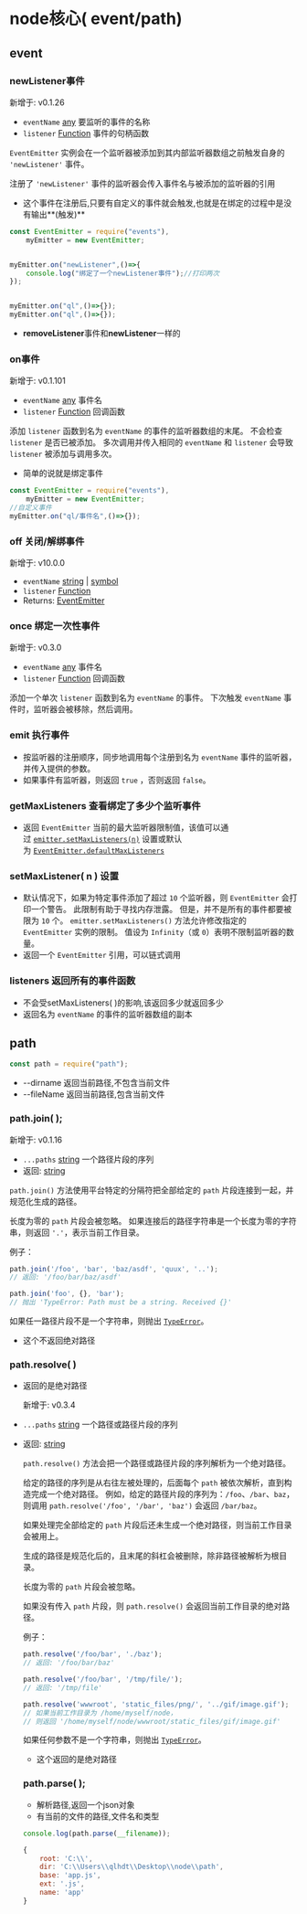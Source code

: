 # node核心( event/path)

## event

### newListener事件

新增于: v0.1.26

- `eventName` [any](http://nodejs.cn/s/_moz/Data_structures#Data_types) 要监听的事件的名称
- `listener` [Function](http://nodejs.cn/s/_moz/Reference/Global_Objects/Function) 事件的句柄函数

`EventEmitter` 实例会在一个监听器被添加到其内部监听器数组之前触发自身的 `'newListener'` 事件。

注册了 `'newListener'` 事件的监听器会传入事件名与被添加的监听器的引用

- 这个事件在注册后,只要有自定义的事件就会触发,也就是在绑定的过程中是没有输出**(触发)**

```js
const EventEmitter = require("events"),
    myEmitter = new EventEmitter;


myEmitter.on("newListener",()=>{
    console.log("绑定了一个newListener事件");//打印两次
});


myEmitter.on("ql",()=>{});
myEmitter.on("ql",()=>{});
```

- **removeListener**事件和**newListener**一样的

### on事件

新增于: v0.1.101

- `eventName` [any](http://nodejs.cn/s/_moz/Data_structures#Data_types) 事件名
- `listener` [Function](http://nodejs.cn/s/_moz/Reference/Global_Objects/Function) 回调函数

添加 `listener` 函数到名为 `eventName` 的事件的监听器数组的末尾。 不会检查 `listener` 是否已被添加。 多次调用并传入相同的 `eventName` 和 `listener` 会导致 `listener` 被添加与调用多次。

- 简单的说就是绑定事件

```js
const EventEmitter = require("events"),
    myEmitter = new EventEmitter;
//自定义事件
myEmitter.on("ql/事件名",()=>{});
```

### off 关闭/解绑事件

新增于: v10.0.0

- `eventName` [string](http://nodejs.cn/s/_moz/Data_structures#String_type) | [symbol](http://nodejs.cn/s/_moz/Data_structures#Symbol_type)
- `listener` [Function](http://nodejs.cn/s/_moz/Reference/Global_Objects/Function)
- Returns: [EventEmitter](http://nodejs.cn/api/events.html#events_class_eventemitter)

### once 绑定一次性事件

新增于: v0.3.0

- `eventName` [any](http://nodejs.cn/s/_moz/Data_structures#Data_types) 事件名
- `listener` [Function](http://nodejs.cn/s/_moz/Reference/Global_Objects/Function) 回调函数

添加一个单次 `listener` 函数到名为 `eventName` 的事件。 下次触发 `eventName` 事件时，监听器会被移除，然后调用。

### emit  执行事件

- 按监听器的注册顺序，同步地调用每个注册到名为 `eventName` 事件的监听器，并传入提供的参数。
- 如果事件有监听器，则返回 `true` ，否则返回 `false`。

### getMaxListeners 查看绑定了多少个监听事件

- 返回 `EventEmitter` 当前的最大监听器限制值，该值可以通过 [`emitter.setMaxListeners(n)`](http://nodejs.cn/s/VPJci1) 设置或默认为 [`EventEmitter.defaultMaxListeners`](http://nodejs.cn/s/LwxMek) 

### setMaxListener( n )  设置

- 默认情况下，如果为特定事件添加了超过 `10` 个监听器，则 `EventEmitter` 会打印一个警告。 此限制有助于寻找内存泄露。 但是，并不是所有的事件都要被限为 `10` 个。 `emitter.setMaxListeners()` 方法允许修改指定的 `EventEmitter` 实例的限制。 值设为 `Infinity`（或 `0`）表明不限制监听器的数量。
- 返回一个 `EventEmitter` 引用，可以链式调用

### listeners   返回所有的事件函数

- 不会受setMaxListeners( )的影响,该返回多少就返回多少
- 返回名为 `eventName` 的事件的监听器数组的副本 

## path

```js
const path = require("path");
```

- --dirname    返回当前路径,不包含当前文件
- --fileName   返回当前路径,包含当前文件

### path.join( );

新增于: v0.1.16

- `...paths` [string](http://nodejs.cn/s/_moz/Data_structures#String_type) 一个路径片段的序列
- 返回: [string](http://nodejs.cn/s/_moz/Data_structures#String_type)

`path.join()` 方法使用平台特定的分隔符把全部给定的 `path` 片段连接到一起，并规范化生成的路径。

长度为零的 `path` 片段会被忽略。 如果连接后的路径字符串是一个长度为零的字符串，则返回 `'.'`，表示当前工作目录。

例子：

```js
path.join('/foo', 'bar', 'baz/asdf', 'quux', '..');
// 返回: '/foo/bar/baz/asdf'

path.join('foo', {}, 'bar');
// 抛出 'TypeError: Path must be a string. Received {}'
```

如果任一路径片段不是一个字符串，则抛出 [`TypeError`](http://nodejs.cn/s/Z7Lqyj)。

- 这个不返回绝对路径

### path.resolve( )

- 返回的是绝对路径

  新增于: v0.3.4

- `...paths` [string](http://nodejs.cn/s/_moz/Data_structures#String_type) 一个路径或路径片段的序列

- 返回: [string](http://nodejs.cn/s/_moz/Data_structures#String_type)

  `path.resolve()` 方法会把一个路径或路径片段的序列解析为一个绝对路径。

  给定的路径的序列是从右往左被处理的，后面每个 `path` 被依次解析，直到构造完成一个绝对路径。 例如，给定的路径片段的序列为：`/foo`、`/bar`、`baz`，则调用 `path.resolve('/foo', '/bar', 'baz')` 会返回 `/bar/baz`。

  如果处理完全部给定的 `path` 片段后还未生成一个绝对路径，则当前工作目录会被用上。

  生成的路径是规范化后的，且末尾的斜杠会被删除，除非路径被解析为根目录。

  长度为零的 `path` 片段会被忽略。

  如果没有传入 `path` 片段，则 `path.resolve()` 会返回当前工作目录的绝对路径。

  例子：

  ```js
  path.resolve('/foo/bar', './baz');
  // 返回: '/foo/bar/baz'
  
  path.resolve('/foo/bar', '/tmp/file/');
  // 返回: '/tmp/file'
  
  path.resolve('wwwroot', 'static_files/png/', '../gif/image.gif');
  // 如果当前工作目录为 /home/myself/node，
  // 则返回 '/home/myself/node/wwwroot/static_files/gif/image.gif'
  ```

  如果任何参数不是一个字符串，则抛出 [`TypeError`](http://nodejs.cn/s/Z7Lqyj)。

  - 这个返回的是绝对路径

  ### path.parse( );

  - 解析路径,返回一个json对象
  - 有当前的文件的路径,文件名和类型

  ```js
  console.log(path.parse(__filename));
  
  { 
      root: 'C:\\',
      dir: 'C:\\Users\\qlhdt\\Desktop\\node\\path',
      base: 'app.js',
      ext: '.js',
      name: 'app' 
  }
  ```

  

